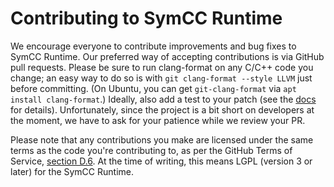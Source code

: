 # Contributing to SymCC Runtime

We encourage everyone to contribute improvements and bug fixes to SymCC Runtime. Our
preferred way of accepting contributions is via GitHub pull requests. Please be
sure to run clang-format on any C/C++ code you change; an easy way to do so is
with `git clang-format --style LLVM` just before committing. (On Ubuntu, you can
get `git-clang-format` via `apt install clang-format`.) Ideally, also add a test
to your patch (see the
[docs](https://github.com/eurecom-s3/symcc/blob/master/docs/Testing.txt) for
details). Unfortunately, since the project is a bit short on developers at the
moment, we have to ask for your patience while we review your PR.

Please note that any contributions you make are licensed under the same terms as
the code you're contributing to, as per the GitHub Terms of Service, [section
D.6](https://docs.github.com/en/site-policy/github-terms/github-terms-of-service#6-contributions-under-repository-license).
At the time of writing, this means LGPL (version 3 or later) for the SymCC
Runtime.
